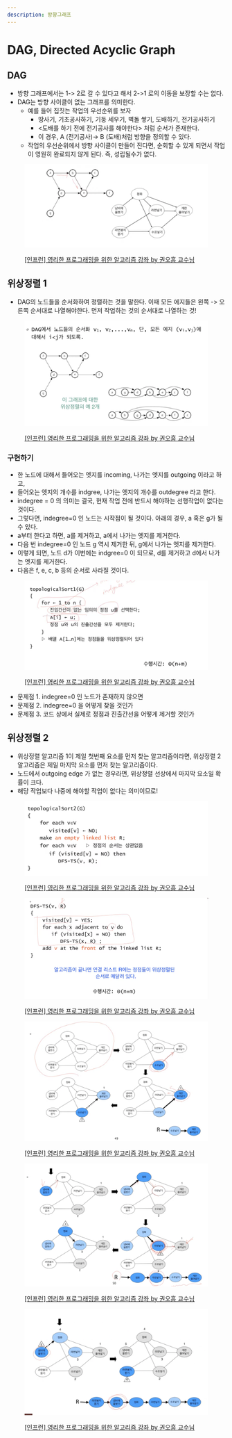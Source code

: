```yaml
---
description: 방향그래프
---
```


# DAG, Directed Acyclic Graph

## DAG&#x20;

* 방향 그래프에서는 1-> 2로 갈 수 있다고 해서 2->1 로의 이동을 보장할 수는 없다.
* DAG는 방향 사이클이 없는 그래프를 의미한다.&#x20;
  * 예를 들어 집짓는 작업의 우선순위를 보자
    * 땅사기, 기초공사하기, 기둥 세우기, 벽돌 쌓기, 도배하기, 전기공사하기
    * <도배를 하기 전에 전기공사를 해야한다> 처럼 순서가 존재한다.&#x20;
    * 이 경우, A (전기공사)-> B (도배)처럼 방향을 정의할 수 있다.
  * 작업의 우선순위에서 방향 사이클이 만들어 진다면, 순회할 수 있게 되면서 작업이 영원히 완료되지 않게 된다. 즉, 성립될수가 없다.  &#x20;

<figure><img src="../../../.gitbook/assets/image (31) (2) (1).png" alt=""><figcaption><p><a href="https://www.inflearn.com/course/%EC%95%8C%EA%B3%A0%EB%A6%AC%EC%A6%98-%EA%B0%95%EC%A2%8C">[인프런] 영리한 프로그래밍을 위한 알고리즘 강좌 by 권오흠 교수님</a></p></figcaption></figure>



## 위상정렬 1

* DAG의 노드들을 순서화하여 정렬하는 것을 말한다. 이때 모든 에지들은 왼쪽 -> 오른쪽 순서대로 나열해야한다. 먼저 작업하는 것의 순서대로 나열하는 것!&#x20;

<figure><img src="../../../.gitbook/assets/image (35) (2).png" alt=""><figcaption><p><a href="https://www.inflearn.com/course/%EC%95%8C%EA%B3%A0%EB%A6%AC%EC%A6%98-%EA%B0%95%EC%A2%8C">[인프런] 영리한 프로그래밍을 위한 알고리즘 강좌 by 권오흠 교수님</a></p></figcaption></figure>

### 구현하기

* 한 노드에 대해서 들어오는 엣지를 incoming, 나가는 엣지를 outgoing 이라고 하고,&#x20;
* 들어오는 엣지의 개수를 indgree, 나가는 엣지의 개수를 outdegree 라고 한다.&#x20;
* indegree = 0 의 의미는 결국, 현재 작업 전에 반드시 해야하는 선행작업이 없다는 것이다.&#x20;
* 그렇다면, indegree=0 인 노드는 시작점이 될 것이다. 아래의 경우, a 혹은 g가 될 수 있다.&#x20;
* a부터 한다고 하면, a를 제거하고, a에서 나가는 엣지를 제거한다.&#x20;
* 다음 번 indegree=0 인 노드 g 역시 제거한 뒤, g에서 나가는 엣지를 제거한다.&#x20;
* 이렇게 되면, 노드 d가 이번에는 indgree=0 이 되므로, d를 제거하고 d에서 나가는 엣지를 제거한다.&#x20;
* 다음은 f, e, c, b 등의 순서로 사라질 것이다.&#x20;

<figure><img src="../../../.gitbook/assets/image (14) (3).png" alt=""><figcaption><p><a href="https://www.inflearn.com/course/%EC%95%8C%EA%B3%A0%EB%A6%AC%EC%A6%98-%EA%B0%95%EC%A2%8C">[인프런] 영리한 프로그래밍을 위한 알고리즘 강좌 by 권오흠 교수님</a></p></figcaption></figure>

* 문제점 1. indegree=0 인 노드가 존재하지 않으면
* 문제점 2. indegree=0 을 어떻게 찾을 것인가
* 문제점 3. 코드 상에서 실제로 정점과 진출간선을 어떻게 제거할 것인가



## 위상정렬 2

* 위상정렬 알고리즘 1이 제일 첫번째 요소를 먼저 찾는 알고리즘이라면, 위상정렬 2 알고리즘은 제일 마지막 요소를 먼저 찾는 알고리즘이다.&#x20;
* 노드에서 outgoing edge 가 없는 경우라면, 위상정렬 선상에서 마지막 요소일 확률이 크다.&#x20;
* 해당 작업보다 나중에 해야할 작업이 없다는 의미이므로!&#x20;

<figure><img src="../../../.gitbook/assets/image (4) (5) (1).png" alt=""><figcaption><p><a href="https://www.inflearn.com/course/%EC%95%8C%EA%B3%A0%EB%A6%AC%EC%A6%98-%EA%B0%95%EC%A2%8C">[인프런] 영리한 프로그래밍을 위한 알고리즘 강좌 by 권오흠 교수님</a></p></figcaption></figure>

<figure><img src="../../../.gitbook/assets/image (42) (2).png" alt=""><figcaption><p><a href="https://www.inflearn.com/course/%EC%95%8C%EA%B3%A0%EB%A6%AC%EC%A6%98-%EA%B0%95%EC%A2%8C">[인프런] 영리한 프로그래밍을 위한 알고리즘 강좌 by 권오흠 교수님</a></p></figcaption></figure>

<figure><img src="../../../.gitbook/assets/image (8) (8) (1).png" alt=""><figcaption><p><a href="https://www.inflearn.com/course/%EC%95%8C%EA%B3%A0%EB%A6%AC%EC%A6%98-%EA%B0%95%EC%A2%8C">[인프런] 영리한 프로그래밍을 위한 알고리즘 강좌 by 권오흠 교수님</a></p></figcaption></figure>

<figure><img src="../../../.gitbook/assets/image (29) (2) (1).png" alt=""><figcaption><p><a href="https://www.inflearn.com/course/%EC%95%8C%EA%B3%A0%EB%A6%AC%EC%A6%98-%EA%B0%95%EC%A2%8C">[인프런] 영리한 프로그래밍을 위한 알고리즘 강좌 by 권오흠 교수님</a></p></figcaption></figure>

<figure><img src="../../../.gitbook/assets/image (21) (2) (1).png" alt=""><figcaption><p><a href="https://www.inflearn.com/course/%EC%95%8C%EA%B3%A0%EB%A6%AC%EC%A6%98-%EA%B0%95%EC%A2%8C">[인프런] 영리한 프로그래밍을 위한 알고리즘 강좌 by 권오흠 교수님</a></p></figcaption></figure>

